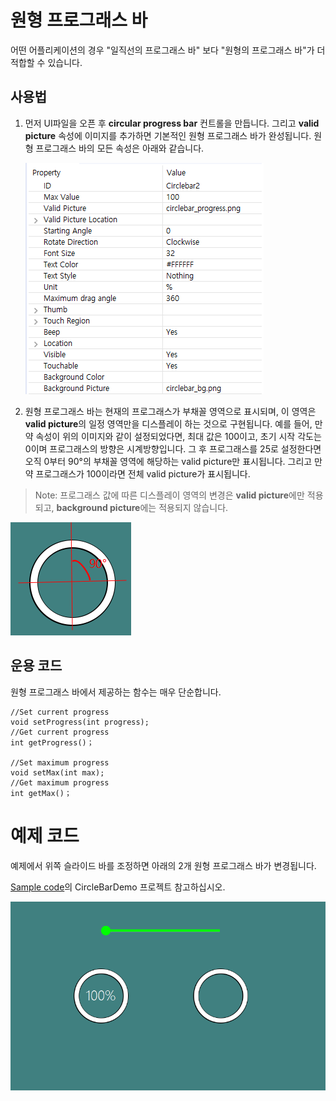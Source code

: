 

#  원형 프로그래스 바
어떤 어플리케이션의 경우 "일직선의 프로그래스 바" 보다 "원형의 프로그래스 바"가 더 적합할 수 있습니다. 

## 사용법 
1. 먼저 UI파일을 오픈 후 **circular progress bar** 컨트롤을 만듭니다. 그리고 **valid picture** 속성에 이미지를 추가하면 기본적인 원형 프로그래스 바가 완성됩니다.
    원형 프로그래스 바의 모든 속성은 아래와 같습니다.

   ![](assets/circlebar/property.png)

2. 원형 프로그래스 바는 현재의 프로그래스가 부채꼴 영역으로 표시되며, 이 영역은 **valid picture**의 일정 영역만을 디스플레이 하는 것으로 구현됩니다. 예를 들어, 만약 속성이 위의 이미지와 같이 설정되었다면, 최대 값은 100이고, 초기 시작 각도는 0이며 프로그래스의 방향은 시계방향입니다. 그 후 프로그래스를 25로 설정한다면 오직 0부터 90°의 부채꼴 영역에 해당하는 valid picture만 표시됩니다. 그리고 만약 프로그래스가 100이라면 전체 valid picture가 표시됩니다.

> Note: 프로그래스 값에 따른 디스플레이 영역의 변경은 **valid picture**에만 적용되고, **background picture**에는 적용되지 않습니다.

   ![](assets/circlebar/location.png)



## 운용 코드

원형 프로그래스 바에서 제공하는 함수는 매우 단순합니다.
```
//Set current progress
void setProgress(int progress);
//Get current progress
int getProgress()；

//Set maximum progress
void setMax(int max);
//Get maximum progress
int getMax()；
```



# 예제 코드

예제에서 위쪽 슬라이드 바를 조정하면 아래의 2개 원형 프로그래스 바가 변경됩니다. 

[Sample code](demo_download.md#demo_download)의 CircleBarDemo 프로젝트 참고하십시오.

![](assets/circlebar/preview.png)  

